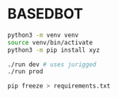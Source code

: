# BASEDBOT

```bash
python3 -m venv venv
source venv/bin/activate
python3 -m pip install xyz
```

```bash
./run dev # uses jurigged
./run prod 
```


```bash
pip freeze > requirements.txt
```
